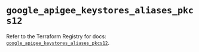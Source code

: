 # `google_apigee_keystores_aliases_pkcs12`

Refer to the Terraform Registry for docs: [`google_apigee_keystores_aliases_pkcs12`](https://registry.terraform.io/providers/hashicorp/google/6.33.0/docs/resources/apigee_keystores_aliases_pkcs12).

